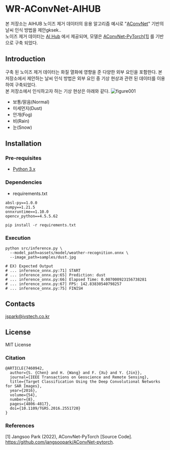 # WR-AConvNet-AIHUB

본 저장소는 AIHUB 노이즈 제거 데이터의 응용 알고리즘 예시로 "[AConvNet](https://ieeexplore.ieee.org/document/7460942)" 기반의 날씨 인식 방법을 제안gksek..  
노이즈 제거 데이터는 [AI Hub](http://www.aihub.or.kr/) 에서 제공되며, 모델은 [AConvNet-PyTorch[1]](https://github.com/jangsoopark/AConvNet-pytorch) 를 기반으로 구축 되었다. 


## Introduction

구축 된 노이즈 제거 데이터는 화질 열화에 영향을 준 다양한 외부 요인을 포함한다. 
본 저장소에서 제안하는 날씨 인식 방법은 외부 요인 중 기상 현상과 관련 된 데이터를 이용하여 구축되었다.  
본 저장소에서 인식하고자 하는 기상 현상은 아래와 같다.
![figure001](https://user-images.githubusercontent.com/3586713/154791428-d2aeafce-f6b6-48ce-a809-03a90d091975.png)
- 보통/맑음(Normal)
- 미세먼지(Dust)
- 안개(Fog)
- 비(Rain)
- 눈(Snow)


## Installation

### Pre-requisites

- [Python 3.x](https://www.python.org/downloads/)

### Dependencies
- requirements.txt
```pipreqs
absl-py==1.0.0
numpy==1.21.5
onnxruntime==1.10.0
opencv_python==4.5.5.62
```


```shell
pip install -r requirements.txt
```

### Execution
```shell
python src/inference.py \ 
  --model_path=assets/model/weather-recognition.onnx \
  --image_path=samples/dust.jpg
  
# EX) Expected Output 
# ... inference_onnx.py:71] START
# ... inference_onnx.py:65] Prediction: dust
# ... inference_onnx.py:66] Elapsed Time: 0.007000923156738281
# ... inference_onnx.py:67] FPS: 142.83830540798257
# ... inference_onnx.py:75] FINISH
```


## Contacts
jspark@ivstech.co.kr

## License
MIT License

### Citation
```
@ARTICLE{7460942,
  author={S. {Chen} and H. {Wang} and F. {Xu} and Y. {Jin}},
  journal={IEEE Transactions on Geoscience and Remote Sensing}, 
  title={Target Classification Using the Deep Convolutional Networks for SAR Images}, 
  year={2016},
  volume={54},
  number={8},
  pages={4806-4817},
  doi={10.1109/TGRS.2016.2551720}
}
```

### References
[1] Jangsoo Park (2022), AConvNet-PyTorch [Source Code]. https://github.com/jangsoopark/AConvNet-pytorch.  